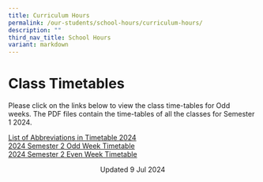 ```yaml
---
title: Curriculum Hours
permalink: /our-students/school-hours/curriculum-hours/
description: ""
third_nav_title: School Hours
variant: markdown
---
```

# Class Timetables

Please click on the links below to view the class time-tables for Odd weeks.&nbsp;The PDF files contain the time-tables of all the classes for Semester 1 2024.  

[List of Abbreviations in Timetable 2024](/files/List_of_Abbreviation_in_Timetable_2024.pdf)<br>
[2024 Semester 2 Odd Week Timetable](/files/2024_SEM_2_ODD_FINAL_Class_080724.pdf)<br>[2024 Semester 2 Even Week Timetable](/files/2024_SEM_2_EVEN_FINAL_Class_080724.pdf)


<center> Updated 9 Jul 2024 </center>
